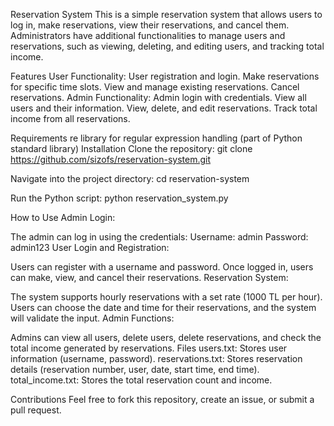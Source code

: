 Reservation System
This is a simple reservation system that allows users to log in, make reservations, view their reservations, and cancel them. Administrators have additional functionalities to manage users and reservations, such as viewing, deleting, and editing users, and tracking total income.

Features
User Functionality:
User registration and login.
Make reservations for specific time slots.
View and manage existing reservations.
Cancel reservations.
Admin Functionality:
Admin login with credentials.
View all users and their information.
View, delete, and edit reservations.
Track total income from all reservations.

Requirements
re library for regular expression handling (part of Python standard library)
Installation
Clone the repository:
git clone https://github.com/sizofs/reservation-system.git

Navigate into the project directory:
cd reservation-system

Run the Python script:
python reservation_system.py

How to Use
Admin Login:

The admin can log in using the credentials:
Username: admin
Password: admin123
User Login and Registration:

Users can register with a username and password.
Once logged in, users can make, view, and cancel their reservations.
Reservation System:

The system supports hourly reservations with a set rate (1000 TL per hour).
Users can choose the date and time for their reservations, and the system will validate the input.
Admin Functions:

Admins can view all users, delete users, delete reservations, and check the total income generated by reservations.
Files
users.txt: Stores user information (username, password).
reservations.txt: Stores reservation details (reservation number, user, date, start time, end time).
total_income.txt: Stores the total reservation count and income.

Contributions
Feel free to fork this repository, create an issue, or submit a pull request.

